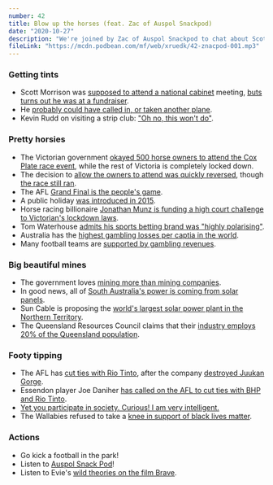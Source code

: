 ```yaml
---
number: 42
title: Blow up the horses (feat. Zac of Auspol Snackpod)
date: "2020-10-27"
description: "We're joined by Zac of Auspol Snackpod to chat about Scott Morrison's weird tint job, horse races for the rich and how the government (again) loves mining more than mining companies."
fileLink: "https://mcdn.podbean.com/mf/web/xruedk/42-znacpod-001.mp3"
---
```


### Getting tints

- Scott Morrison was [supposed to attend a national cabinet](https://twitter.com/Qldaah/status/1316951759202516992) meeting, [buts turns out he was at a fundraiser](https://twitter.com/AaronDodd/status/1317383126553952256).
- He [probably could have called in, or taken another plane](https://twitter.com/Qldaah/status/1316928283599163393).
- Kevin Rudd on visiting a strip club: ["Oh no, this won't do"](https://www.abc.net.au/news/2007-08-21/rudd-in-strip-joint-oh-no-this-wont-do/645778).

### Pretty horsies

- The Victorian government [okayed 500 horse owners to attend the Cox Plate race event](https://www.abc.net.au/news/2020-10-20/racing-minister-reverses-decision-allow-owners-attend-cox-plate/12789464), while the rest of Victoria is completely locked down.
- The decision to [allow the owners to attend was quickly reversed](https://twitter.com/MartinPakulaMP/status/1318509582075842560), though [the race still ran](https://www.heraldsun.com.au/sport/superracing/cox-plate-2020-where-every-runner-finished-in-the-weightforage-championship-race/news-story/d1eecab2049e57e2204bafddd262ec18).
- The AFL [Grand Final is the people's game](https://www.abc.net.au/news/2020-10-25/laughing-stock-to-legendary-how-richmond-created-an-afl-dynasty/12798290).
- A public holiday [was introduced in 2015](https://www.theguardian.com/australia-news/2015/jul/08/victorians-get-two-new-public-holidays-they-deserve-them-says-government).
- Horse racing billionaire [Jonathan Munz is funding a high court challenge to Victorian's lockdown laws]( https://www.smh.com.au/national/billionaire-horse-racing-identity-funding-victorian-lockdown-legal-challenge-20201020-p566wc.html).
- Tom Waterhouse [admits his sports betting brand was "highly polarising"](https://www.smh.com.au/business/tom-waterhouse-admits-his-sports-betting-brand-was-highly-polarising-20160812-gqrbmx.html).
- Australia has the [highest gambling losses per captia in the world](https://www.nytimes.com/2018/04/04/world/australia/australians-gambling-betting-machines.html).
- Many football teams are [supported by gambling revenues](https://www.pokiesplayyou.org.au/afl_action).

### Big beautiful mines

- The government loves [mining more than mining companies](https://www.theguardian.com/business/2020/oct/25/coalition-accused-of-ideological-wishlisting-after-bhp-pulls-out-of-multi-billion-dollar-project).
- In good news, all of [South Australia's power is coming from solar panels](https://www.abc.net.au/news/2020-10-25/all-sa-power-from-solar-for-first-time/12810366).
- Sun Cable is proposing the [world's largest solar power plant in the Northern Territory](https://www.abc.net.au/news/2020-07-30/nt-sun-cables-australia-project-awarded-major-project-status/12506516).
- The Queensland Resources Council claims that their [industry employs 20% of the Queensland population](https://www.theguardian.com/australia-news/2020/oct/25/queensland-election-why-the-resources-councils-jobs-figures-dont-pass-the-laugh-test).

### Footy tipping

- The AFL has [cut ties with Rio Tinto](https://www.theage.com.au/sport/afl/afl-to-sever-ties-with-rio-tinto-over-indigenous-sacred-site-blast-20201013-p564sf.html), after the company [destroyed Juukan Gorge](https://www.theguardian.com/australia-news/2020/sep/25/rio-tinto-kept-loading-explosives-at-juukan-gorge-after-promising-to-stop-traditional-owners-say).
- Essendon player Joe Daniher [has called on the AFL to cut ties with BHP and Rio Tinto](https://www.theage.com.au/sport/afl/there-needs-to-be-a-higher-standard-daniher-speaks-out-over-afl-s-rio-tinto-bhp-ties-20200612-p5525p.html).
- [Yet you participate in society. Curious! I am very intelligent.](https://thenib.com/mister-gotcha/)
- The Wallabies refused to take a [knee in support of black lives matter](https://www.theguardian.com/sport/2020/oct/23/wallabies-vote-not-to-take-a-knee-in-support-of-blm-movement-before-all-blacks-clash).

### Actions

- Go kick a football in the park!
- Listen to [Auspol Snack Pod](https://auspolsnackpod.podbean.com/)!
- Listen to Evie's [wild theories on the film Brave](https://soundcloud.com/trashbunker/brave-or-trad-scenes-for-rad-teens).
